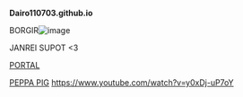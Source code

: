**Dairo110703.github.io**

BORGIR![image](https://user-images.githubusercontent.com/118332088/202355834-5014b339-7ddb-41cb-92dc-2121966ffa48.png)


JANREI SUPOT <3



[PORTAL](https://jhsportal.adnu.edu.ph) 


[PEPPA PIG](https://www.youtube.com/watch?v=y0xDj-uP7oY)
https://www.youtube.com/watch?v=y0xDj-uP7oY

